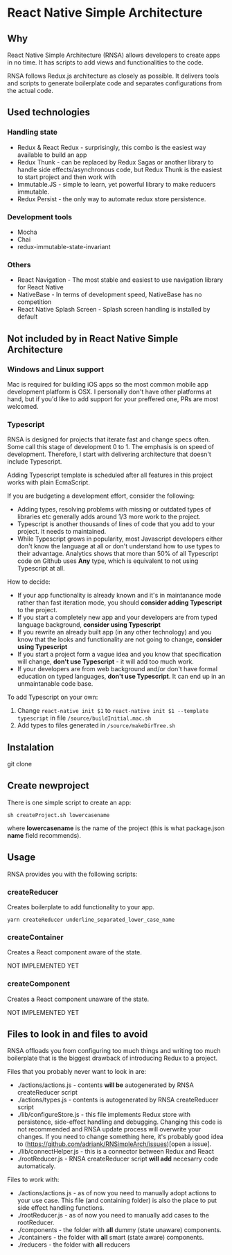 # React Native Simple Architecture

## Why

React Native Simple Architecture (RNSA) allows developers to create apps in no time. It has scripts to add views and functionalities to the code.

RNSA follows Redux.js architecture as closely as possible. It delivers tools and scripts to generate boilerplate code and separates configurations from the actual code.

## Used technologies

### Handling state
- Redux & React Redux - surprisingly, this combo is the easiest way available to build an app
- Redux Thunk - can be replaced by Redux Sagas or another library to handle side effects/asynchronous code, but Redux Thunk is the easiest to start project and then work with
- Immutable.JS - simple to learn, yet powerful library to make reducers immutable.
- Redux Persist - the only way to automate redux store persistence.

### Development tools

- Mocha
- Chai
- redux-immutable-state-invariant

### Others

- React Navigation - The most stable and easiest to use navigation library for React Native
- NativeBase - In terms of development speed, NativeBase has no competition
- React Native Splash Screen - Splash screen handling is installed by default

## Not included by in React Native Simple Architecture

### Windows and Linux support

Mac is required for building iOS apps so the most common mobile app development platform is OSX. I personally don't have other platforms at hand, but if you'd like to add support for your preffered one, PRs are most welcomed.

### Typescript

RNSA is designed for projects that iterate fast and change specs often. Some call this stage of development 0 to 1. The emphasis is on speed of development. Therefore, I start with delivering architecture that doesn't include Typescript.

Adding Typescript template is scheduled after all features in this project works with plain EcmaScript.

If you are budgeting a development effort, consider the following:

- Adding types, resolving problems with missing or outdated types of libraries etc generally adds around 1/3 more work to the project.
- Typescript is another thousands of lines of code that you add to your project. It needs to maintained.
- While Typescript grows in popularity, most Javascript developers either don't know the language at all or don't understand how to use types to their advantage. Analytics shows that more than 50% of all Typescript code on Github uses **Any** type, which is equivalent to not using Typescript at all.

How to decide:

- If your app functionality is already known and it's in maintanance mode rather than fast iteration mode, you should **consider adding Typescript** to the project.
- If you start a completely new app and your developers are from typed language background, **consider using Typescript**
- If you rewrite an already built app (in any other technology) and you know that the looks and functionality are not going to change, **consider using Typescript**
- If you start a project form a vague idea and you know that specification will change, **don't use Typescript** - it will add too much work.
- If your developers are from web background and/or don't have formal education on typed languages, **don't use Typescript**. It can end up in an unmaintanable code base.

To add Typescript on your own:
1. Change `react-native init $1` to `react-native init $1 --template typescript` in file `/source/buildInitial.mac.sh`
2. Add types to files generated in `/source/makeDirTree.sh`

## Instalation

git clone

## Create newproject

There is one simple script to create an app:

`sh createProject.sh lowercasename`

where **lowercasename** is the name of the project (this is what package.json **name** field recommends).

## Usage

RNSA provides you with the following scripts:

### createReducer

Creates boilerplate to add functionality to your app.

`yarn createReducer underline_separated_lower_case_name`

### createContainer

Creates a React component aware of the state.

NOT IMPLEMENTED YET

### createComponent

Creates a React component unaware of the state.

NOT IMPLEMENTED YET

## Files to look in and files to avoid

RNSA offloads you from configuring too much things and writing too much boilerplate that is the biggest drawback of introducing Redux to a project.

Files that you probably never want to look in are:

- ./actions/actions.js - contents **will be** autogenerated by RNSA createReducer script
- ./actions/types.js - contents is autogenerated by RNSA createReducer script
- ./lib/configureStore.js - this file implements Redux store with persistence, side-effect handling and debugging. Changing this code is not recommended and RNSA update process will overwrite your changes. If you need to change something here, it's probably good idea to (https://github.com/adriank/RNSimpleArch/issues)[open a issue].
- ./lib/connectHelper.js - this is a connector between Redux and React
- ./rootReducer.js - RNSA createReducer script **will add** necesarry code automaticaly.

Files to work with:

- ./actions/actions.js - as of now you need to manually adopt actions to your use case. This file (and containing folder) is also the place to put side effect handling functions.
- ./rootReducer.js - as of now you need to manually add cases to the rootReducer.
- ./components - the folder with **all** dummy (state unaware) components.
- ./containers - the folder with **all** smart (state aware) components.
- ./reducers - the folder with **all** reducers
